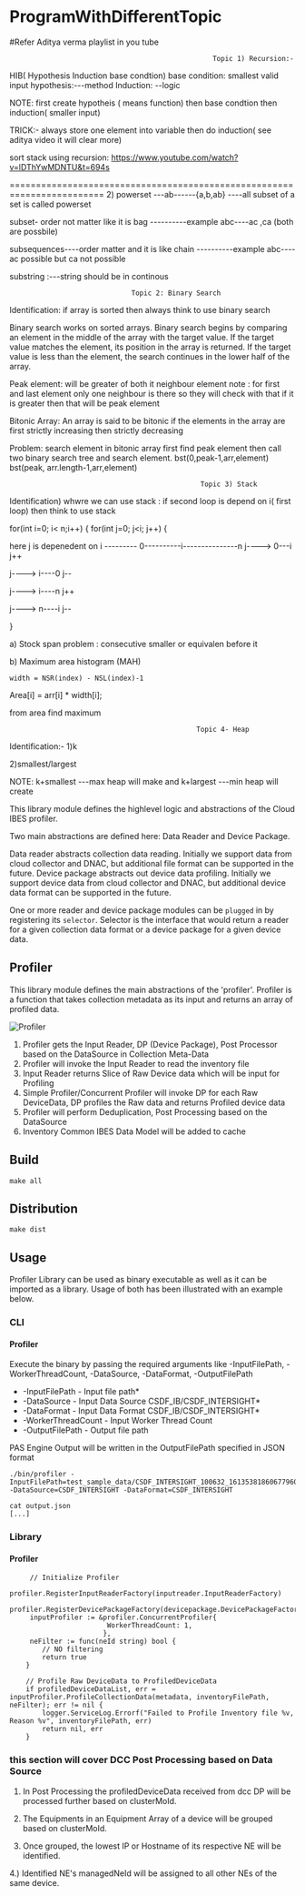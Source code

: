 # ProgramWithDifferentTopic

#Refer Aditya verma playlist in you tube

                                                      Topic 1) Recursion:-
HIB( Hypothesis Induction base condtion)
base condition: smallest valid input
hypothesis:---method
Induction: --logic

NOTE: first create hypotheis ( means function) then base condtion then induction( smaller input)

TRICK:- always store one element into variable then do induction( see aditya video it will clear more)

sort stack using recursion:
https://www.youtube.com/watch?v=lDThYwMDNTU&t=694s

========================================================================
2) powerset ---ab------{a,b,ab} ----all subset of a set is called powerset

   subset- order not matter like it is bag ----------example abc----ac ,ca (both are possbile)

   subsequences----order matter and it is like chain ----------example abc---- ac possible but ca not possible
   
   substring :---string should be in continous
   
                                  
                                  Topic 2: Binary Search
                                  
  Identification: if array is sorted then always think to use binary search
     
Binary search works on sorted arrays. Binary search begins by comparing an element in the middle of the array with the target value. If the target value matches the element, its position in the array is returned. If the target value is less than the element, the search continues in the lower half of the array.

Peak element: will be greater of both it neighbour element
note : for first and last element only one neighbour is there so they will check with that if it is greater then that will be peak element

Bitonic Array: An array is said to be bitonic if the elements in the array are first strictly increasing then strictly decreasing

Problem: search element in bitonic array
first find peak element then call two binary search tree and search element.
bst(0,peak-1,arr,element) bst(peak, arr.length-1,arr,element)

                                                   Topic 3) Stack
                                                   
 Identification) whwre we can use stack : if second loop is depend on i( first loop) then think to use stack
 
 for(int i=0; i< n;i++)
 {
 for(int j=0; j<i; j++)
 {
 
  here j is depenedent on i   ---------    0----------i---------------n
   j---->  0---i j++
   
   j----> i----0 j-- 
   
   j----> i----n j++
   
   j----> n----i j--
   
   }
   
  a) Stock span problem : consecutive smaller or equivalen before it
   
 b)  Maximum area histogram (MAH)  
 
    width = NSR(index) - NSL(index)-1
   
   Area[i] = arr[i] * width[i];
   
   from area find maximum
  
                                                  Topic 4- Heap
    
 Identification:-
 1)k
 
 2)smallest/largest
 
 NOTE: k+smallest ---max heap will make and k+largest ---min heap will create
 
 
This library module defines the highlevel logic and abstractions of the Cloud IBES profiler.

Two main abstractions are defined here: Data Reader and Device Package.

Data reader abstracts collection data reading. Initially we support data from cloud collector and DNAC, but additional file format can be supported in the future.
Device package abstracts out device data profiling. Initially we support device data from cloud collector and DNAC, but additional device data format can be supported in the future.

One or more reader and device package modules can be `plugged` in by registering its `selector`. Selector is the interface that would return a reader for a given collection data format or a device package for a given device data.

## Profiler
This library module defines the main abstractions of the 'profiler'. Profiler is a function that takes collection metadata as its input and returns an array of profiled data.

![Profiler](docs/profiler.png)

1. Profiler gets the Input Reader, DP (Device Package), Post Processor based on the DataSource in Collection Meta-Data
2. Profiler will invoke the Input Reader to read the inventory file
3. Input Reader returns Slice of Raw Device data which will be input for Profiling
4. Simple Profiler/Concurrent Profiler will invoke DP for each Raw DeviceData, DP profiles the Raw data and returns Profiled device data
5. Profiler will perform Deduplication, Post Processing based on the DataSource
6. Inventory Common IBES Data Model will be added to cache

## Build

```
make all
```

## Distribution

```
make dist
```

## Usage
Profiler Library can be used as binary executable as well as it can be imported as a library. Usage of both has been illustrated with an example below.

### CLI
#### Profiler
Execute the binary by passing the required arguments like -InputFilePath, -WorkerThreadCount, -DataSource, -DataFormat, -OutputFilePath
* -InputFilePath     - Input file path*
* -DataSource        - Input Data Source CSDF_IB/CSDF_INTERSIGHT*
* -DataFormat        - Input Data Format CSDF_IB/CSDF_INTERSIGHT*
* -WorkerThreadCount - Input Worker Thread Count
* -OutputFilePath    - Output file path

PAS Engine Output will be written in the OutputFilePath specified in JSON format

```
./bin/profiler -InputFilePath=test_sample_data/CSDF_INTERSIGHT_100632_1613538186067796000.zip -DataSource=CSDF_INTERSIGHT -DataFormat=CSDF_INTERSIGHT

cat output.json 
[...]

```

### Library
#### Profiler
```
     // Initialize Profiler
     profiler.RegisterInputReaderFactory(inputreader.InputReaderFactory)
	 profiler.RegisterDevicePackageFactory(devicepackage.DevicePackageFactory)
	 inputProfiler := &profiler.ConcurrentProfiler{
	                    WorkerThreadCount: 1,
	                   },
     neFilter := func(neId string) bool {
		// NO filtering
		return true
	}

	// Profile Raw DeviceData to ProfiledDeviceData
	if profiledDeviceDataList, err = inputProfiler.ProfileCollectionData(metadata, inventoryFilePath, neFilter); err != nil {
		logger.ServiceLog.Errorf("Failed to Profile Inventory file %v, Reason %v", inventoryFilePath, err)
		return nil, err
	}

``` 

### this section will cover DCC Post Processing based on Data Source 

   1.  In Post Processing the profiledDeviceData received from dcc DP will be processed further based on clusterMoId.
  
   2.  The Equipments in an Equipment Array of a device will be grouped based on clusterMoId.

   3. Once grouped, the lowest IP or Hostname  of its respective  NE will be identified.

   4.) Identified NE's managedNeId will be assigned to all other NEs of the same device.
